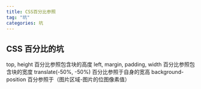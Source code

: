 ```yaml
---
title: CSS百分比参照
tag: "坑"
categories: 坑
---
```


## CSS 百分比的坑

top, height 百分比参照包含块的高度
left, margin, padding, width 百分比参照包含块的宽度
translate(-50%, -50%) 百分比参照于自身的宽高
background-position 百分参照于（图片区域-图片的位图像素值）

